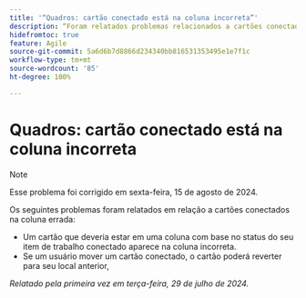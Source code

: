 ```yaml
---
title: '“Quadros: cartão conectado está na coluna incorreta”'
description: “Foram relatados problemas relacionados a cartões conectados na coluna errada.”
hidefromtoc: true
feature: Agile
source-git-commit: 5a6d6b7d8866d234340bb816531353495e1e7f1c
workflow-type: tm+mt
source-wordcount: '85'
ht-degree: 100%

---
```



# Quadros: cartão conectado está na coluna incorreta

>[!NOTE]
>
>Esse problema foi corrigido em sexta-feira, 15 de agosto de 2024.

Os seguintes problemas foram relatados em relação a cartões conectados na coluna errada:

* Um cartão que deveria estar em uma coluna com base no status do seu item de trabalho conectado aparece na coluna incorreta.
* Se um usuário mover um cartão conectado, o cartão poderá reverter para seu local anterior,

_Relatado pela primeira vez em terça-feira, 29 de julho de 2024._

